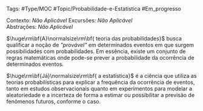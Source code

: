 Tags: #Type/MOC #Topic/Probabilidade-e-Estatística #Em_progresso

Contexto: _Não Aplicável_ 
Excursões: _Não Aplicável_  
Abstrações: _Não Aplicável_ 

$\huge\rm\bf{A}\normalsize\rm\bf{ teoria das probabilidades}$ busca qualificar a noção de *"provável"* em determinados eventos em que surgem possibilidades com probabilidades. Em essência, existe um conjunto de regras matemáticas onde pode-se prever a probabilidade da ocorrência de determinados eventos.

$\huge\rm\bf{Já}\normalsize\rm\bf{ a estatística}$ é a ciência que utiliza as teorias probabilísticas para explicar a frequência da ocorrência de eventos, tanto em estudos observacionais quanto em experimentos para modelar a aleatoriedade e a incerteza de forma a estimar ou possibilitar a previsão de fenômenos futuros, conforme o caso.